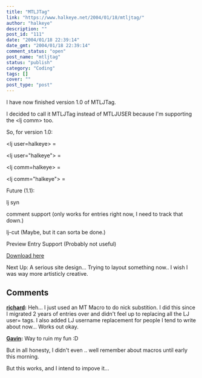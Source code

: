 ```yaml
---
title: "MTLJTag"
link: "https://www.halkeye.net/2004/01/18/mtljtag/"
author: "halkeye"
description: ""
post_id: "111"
date: "2004/01/18 22:39:14"
date_gmt: "2004/01/18 22:39:14"
comment_status: "open"
post_name: "mtljtag"
status: "publish"
category: "Coding"
tags: []
cover: ""
post_type: "post"
---
```


I have now finished version 1.0 of MTLJTag.

I decided to call it MTLJTag instead of MTLJUSER because I'm supporting the &lt;lj comm&gt; too.

So, for version 1.0:

&lt;lj user=halkeye&gt; =   

&lt;lj user="halkeye"&gt; =   

&lt;lj comm=halkeye&gt; =   

&lt;lj comm="halkeye"&gt; = 

Future (1.1):   

lj syn  

comment support (only works for entries right now, I need to track that down.)  

lj-cut (Maybe, but it can sorta be done.)  

Preview Entry Support (Probably not useful)

[Download here](http://www.halkeye.net/files/?file=MTLJTag.tgz)

Next Up: A serious site design... Trying to layout something now.. I wish I was way more artisticly creative.

## Comments

**[richard](#8 "2004-01-19 13:56:43"):** Heh... I just used an MT Macro to do nick substition. I did this since I migrated 2 years of entries over and didn't feel up to replacing all the LJ user= tags. I also added LJ username replacement for people I tend to write about now... Works out okay.

**[Gavin](#9 "2004-01-19 14:00:43"):** Way to ruin my fun :D

But in all honesty, I didn't even .. well remember about macros until early this morning.

But this works, and I intend to impove it...

